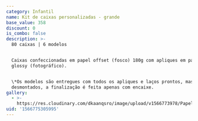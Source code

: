 ```yaml
---
category: Infantil
name: Kit de caixas personalizadas - grande
base_value: 358
discount: 0
is_combo: false
description: >-
  80 caixas | 6 modelos


  Caixas confeccionadas em papel offset (fosco) 180g com apliques em papel
  glossy (fotográfico).


  \*Os modelos são entregues com todos os apliques e laços prontos, mas
  desmontados, a finalização é feita apenas com encaixe.
gallery:
  - >-
    https://res.cloudinary.com/dkaanqsro/image/upload/v1566773978/Papelaria%20infantil/Kit_caixinhas_personalizadas_grande_xsnpqa.jpg
uid: '1566775305995'
---
```


